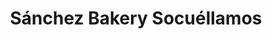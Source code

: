 ---
title: "Sánchez Bakery Socuéllamos"
url: /tomelloso/sanchez-bakery-socuellamos/
shop: panadería
---